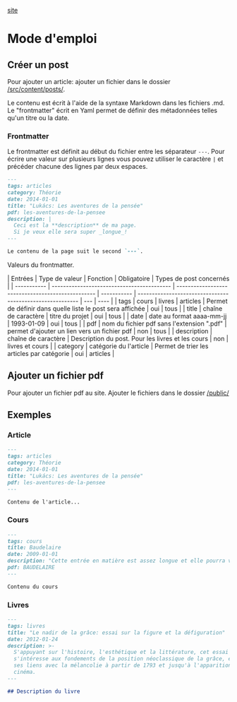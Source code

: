 [site](https://sylvie-thorel.github.io)

# Mode d'emploi

## Créer un post

Pour ajouter un article: ajouter un fichier dans le dossier [/src/content/posts/](/src/content/posts/).

Le contenu est écrit à l'aide de la syntaxe Markdown dans les fichiers .md. Le "frontmatter" écrit en Yaml permet de définir des métadonnées telles qu'un titre ou la date.

### Frontmatter

Le frontmatter est définit au début du fichier entre les séparateur `---`.
Pour écrire une valeur sur plusieurs lignes vous pouvez utiliser le caractère `|` et précéder chacune des lignes par deux espaces.

```md
---
tags: articles
category: Théorie
date: 2014-01-01
title: "Lukács: Les aventures de la pensée"
pdf: les-aventures-de-la-pensee
description: |
  Ceci est la **description** de ma page.
  Si je veux elle sera super _longue_!
---

Le contenu de la page suit le second `---`.
```

Valeurs du frontmatter.

| Entrées     | Type de valeur                             | Fonction                                          | Obligatoire | Types de post concernés                                   |
| ----------- | ------------------------------------------ | ------------------------------------------------- | ----------- | --------------------------------------------------------- | --- | ---- |
| tags        | cours                                      | livres                                            | articles    | Permet de définir dans quelle liste le post sera affichée | oui | tous |
| title       | chaîne de caractère                        | titre du projet                                   | oui         | tous                                                      |
| date        | date au format aaaa-mm-jj                  | 1993-01-09                                        | oui         | tous                                                      |
| pdf         | nom du fichier pdf sans l'extension ".pdf" | permet d'ajouter un lien vers un fichier pdf      | non         | tous                                                      |
| description | chaîne de caractère                        | Description du post. Pour les livres et les cours | non         | livres et cours                                           |
| category    | catégorie du l'article                     | Permet de trier les articles par catégorie        | oui         | articles                                                  |

## Ajouter un fichier pdf

Pour ajouter un fichier pdf au site. Ajouter le fichiers dans le dossier [/public/](/public/)

## Exemples

### Article

```md
---
tags: articles
category: Théorie
date: 2014-01-01
title: "Lukács: Les aventures de la pensée"
pdf: les-aventures-de-la-pensee
---

Contenu de l'article...
```

### Cours

```md
---
tags: cours
title: Baudelaire
date: 2009-01-01
description: "Cette entrée en matière est assez longue et elle pourra vous sembler parfois éloignée du sujet – je pense en particulier au développement sur la perspective et au développement sur Les Grotesques de Gautier, qui me semblent pourtant très utiles et même nécessaires."
pdf: BAUDELAIRE
---

Contenu du cours
```

### Livres

```md
---
tags: livres
title: "Le nadir de la grâce: essai sur la figure et la défiguration"
date: 2012-01-24
description: >-
  S'appuyant sur l'histoire, l'esthétique et la littérature, cet essai
  s'intéresse aux fondements de la position néoclassique de la grâce, et montre
  ses liens avec la mélancolie à partir de 1793 et jusqu'à l'apparition du
  cinéma.
---

## Description du livre
```
